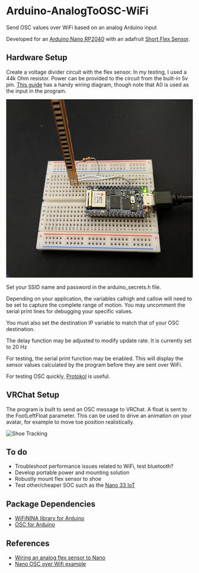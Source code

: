 # Arduino-AnalogToOSC-WiFi
Send OSC values over WiFi based on an analog Arduino input

Developed for an [Arduino Nano RP2040](https://store-usa.arduino.cc/products/arduino-nano-rp2040-connect-with-headers) with an adafruit [Short Flex Sensor](https://www.adafruit.com/product/1070). 

## Hardware Setup
Create a voltage divider circuit with the flex sensor. In my testing, I used a 44k Ohm resistor. Power can be provided to the circuit from the built-in 5v pin. [This guide](https://www.instructables.com/Flex-Sensors-With-Arduino/) has a handy wiring diagram, though note that A0 is used as the input in the program.

<img src="https://raw.githubusercontent.com/katruud/Arduino-AnalogToOSC-WiFi/main/images/wiring.jpg" width="640" height="480">

Set your SSID name and password in the arduino_secrets.h file.

Depending on your application, the variables calhigh and callow will need to be set to capture the complete range of motion. You may uncomment the serial print lines for debugging your specific values.

You must also set the destination IP variable to match that of your OSC destination. 

The delay function may be adjusted to modify update rate. It is currently set to 20 Hz

For testing, the serial print function may be enabled. This will display the sensor values calculated by the program before they are sent over WiFi.

For testing OSC quickly, [Protokol](https://hexler.net/protokol) is useful. 

## VRChat Setup

The program is built to send an OSC message to VRChat. A float is sent to the FootLeftFloat parameter. This can be used to drive an animation on your avatar, for example to move toe position realistically.

![Shoe Tracking](images/vrchat-example.gif)

## To do

- Troubleshoot performance issues related to WiFi, test bluetooth?
- Develop portable power and mounting solution
- Robustly mount flex sensor to shoe
- Test other/cheaper SOC such as the [Nano 33 IoT](https://store-usa.arduino.cc/products/arduino-nano-33-iot-with-headers)

## Package Dependencies 
- [WiFiNINA library for Arduino](https://github.com/arduino-libraries/WiFiNINA)
- [OSC for Arduino](https://github.com/CNMAT/OSC)

## References
- [Wiring an analog flex sensor to Nano](https://www.instructables.com/Flex-Sensors-With-Arduino/)
- [Nano OSC over Wifi example](https://forum.arduino.cc/t/arduino-nano-iot-keeps-breaking-connection-with-wifi-module-failed/972559)
